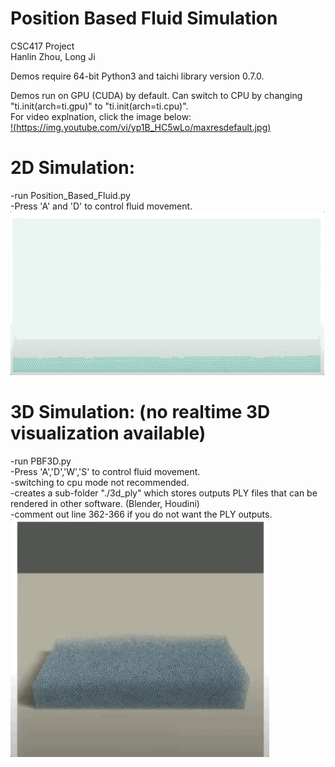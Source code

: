 # Position Based Fluid Simulation
CSC417 Project \
Hanlin Zhou, Long Ji 

Demos require 64-bit Python3 and taichi library version 0.7.0.

Demos run on GPU (CUDA) by default. 
Can switch to CPU by changing "ti.init(arch=ti.gpu)" to "ti.init(arch=ti.cpu)".
\
For video explnation, click the image below:\
[!(https://img.youtube.com/vi/yp1B_HC5wLo/maxresdefault.jpg)](https://youtu.be/yp1B_HC5wLo)
# 2D Simulation:
-run Position_Based_Fluid.py \
-Press 'A' and 'D' to control fluid movement.
\
![](2d-demo.gif)

# 3D Simulation: (no realtime 3D visualization available)
-run PBF3D.py \
-Press 'A','D','W','S' to control fluid movement. \
-switching to cpu mode not recommended. \
-creates a sub-folder "./3d_ply" which stores outputs PLY files that can be rendered in other software. (Blender, Houdini) \
-comment out line 362-366 if you do not want the PLY outputs.
\
![](3d-demo.gif)

